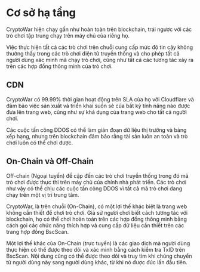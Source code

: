 # Cơ sở hạ tầng

CryptoWar hiện chạy gần như hoàn toàn trên blockchain, trái ngược với các trò chơi tập trung chạy trên máy chủ của riêng họ.

Việc thực hiện tất cả các trò chơi trên chuỗi cung cấp mức độ tin cậy không thường thấy trong các trò chơi điện tử truyền thống và cho phép tất cả người dùng xác minh mã chạy trò chơi, cũng như tất cả các tương tác xảy ra trên các hợp đồng thông minh của trò chơi.

## CDN

CryptoWar có 99.99% thời gian hoạt động trên SLA của họ với Cloudflare và đảm bảo việc sản xuất và triển khai suôn sẻ của bất kỳ tính năng nào được đưa lên trang web, cũng như sự khả dụng của trang web cho tất cả người chơi.

Các cuộc tấn công DDOS có thể làm gián đoạn dữ liệu thị trường và bảng xếp hạng, nhưng trên blockchain đảm bảo rằng tài sản luôn an toàn và trò chơi luôn có thể chơi được.

## On-Chain và Off-Chain

Off-chain (Ngoại tuyến) đề cập đến các trò chơi truyền thống trong đó mã trò chơi được thực thi trên máy chủ của chính nhà phát triển. Các trò chơi như vậy có thể chịu các cuộc tấn công DDOS vì tất cả mã trò chơi đang chạy trên một vị trí trung tâm.

CryptoWar, là trên chuỗi (On-Chain), có một lợi thế khác biệt là trang web không cần thiết để chơi trò chơi. Giả sử người chơi biết cách tương tác với blockchain, họ có thể chơi hoàn toàn trên các hợp đồng thông minh bằng cách gọi các chức năng thích hợp và cung cấp dữ liệu cần thiết trên các trang hợp đồng BscScan.

Một lợi thế khác của On-Chain (trực tuyến) là các giao dịch mà người dùng thực hiện có thể được theo dõi và xác minh bằng cách kiểm tra TxID trên BscScan. Nội dung cũng có thể được theo dõi và truy tìm khi chúng chuyển từ người dùng này sang người dùng khác, từ khi nó được đúc lần đầu tiên.

